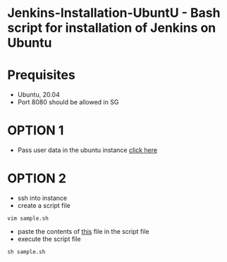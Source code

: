 # Jenkins-Installation-UbuntU - Bash script for installation of Jenkins on Ubuntu
# Prequisites
- Ubuntu, 20.04
- Port 8080 should be allowed in SG

# OPTION 1
- Pass user data in the ubuntu instance [click here](https://github.com/RayanAhmed2000/Jenkins-Installation-Ubuntu/blob/main/ec2-user-data.txt)
# OPTION 2
- ssh into instance
- create a script file
```
vim sample.sh
```
- paste the contents of [this](https://github.com/RayanAhmed2000/Jenkins-Installation-Ubuntu/blob/main/Jenkins.sh) file in the script file
- execute the script file
```
sh sample.sh
```
